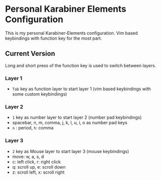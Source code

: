 # Personal Karabiner Elements Configuration

This is my personal Karabiner-Elements configuration.
Vim based keybindings with function key for the most part.

## Current Version

Long and short press of the function key is used to switch between layers.

### Layer 1

- `Tab` key as function layer to start layer 1 (vim based keybindings with some custom keybindings)

### Layer 2

- `1` key as number layer to start layer 2 (number pad keybindings)
- spacebar, n, m, comma, j, k, l, u, i, o as number pad keys
- `n` : period, `h`: comma

### Layer 3

- `2` key as Mouse layer to start layer 3 (mouse keybindings)
- move: w, a, s, d
- c: left click, r: right click
- q: scroll up, e: scroll down
- z: scroll left, x: scroll right
